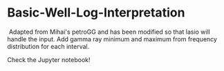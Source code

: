 ﻿# Basic-Well-Log-Interpretation
﻿
﻿Adapted from Mihai's petroGG and has been modified so that lasio will handle the input. Add gamma ray minimum and maximum from frequency distribution for each interval.
﻿<p> Check the Jupyter notebook!</p>
